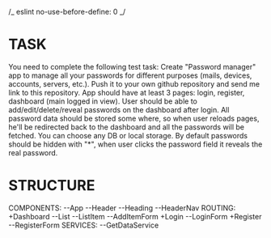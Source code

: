 /_ eslint no-use-before-define: 0 _/

# TASK

You need to complete the following test task:
Create "Password manager" app to manage all your passwords for different purposes (mails, devices, accounts, servers, etc.).
Push it to your own github repository and send me link to this repository.
App should have at least 3 pages: login, register, dashboard (main logged in view).
User should be able to add/edit/delete/reveal passwords on the dashboard after login.
All password data should be stored some where, so when user reloads pages, he'll be redirected back to the dashboard and all the passwords will be fetched.
You can choose any DB or local storage.
By default passwords should be hidden with "\*", when user clicks the password field it reveals the real password.

# STRUCTURE

COMPONENTS:
--App
--Header
--Heading
--HeaderNav
ROUTING:
+Dashboard
--List
--ListItem
--AddItemForm
+Login
--LoginForm
+Register
--RegisterForm
SERVICES:
--GetDataService
